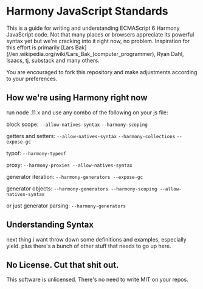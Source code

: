 # Harmony JavaScript Standards

This is a guide for writing and understanding ECMAScript 6 Harmony JavaScript code. Not that many places or browsers appreciate its powerful syntax yet but we're cracking into it right now, no problem. Inspiration for this effort is primarily [Lars Bak](//en.wikipedia.org/wiki/Lars_Bak_(computer_programmer), Ryan Dahl, Isaacs, tj, substack and many others. 

You are encouraged to fork this repository and make adjustments according to your preferences.

## How we're using Harmony right now

run node .11.x and use any combo of the following on your js file:

block scope:
`--allow-natives-syntax` 
`--harmony-scoping`

getters and setters: 
`--allow-natives-syntax`
`--harmony-collections` 
`--expose-gc`

typof:
`--harmony-typeof`

proxy:
`--harmony-proxies --allow-natives-syntax`

generator iteration:
`--harmony-generators --expose-gc`

generator objects:
`--harmony-generators --harmony-scoping --allow-natives-syntax`

or just generator parsing:
`--harmony-generators`

## Understanding Syntax

next thing i want throw down some definitions and examples, especially yield. plus there's a bunch of other stuff that needs to go up here.

## No License. Cut that shit out.

This software is unlicensed. There's no need to write MIT on your repos.